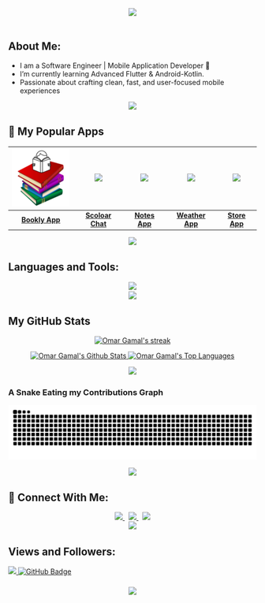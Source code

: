 <div align="center">
    <img src="https://readme-typing-svg.herokuapp.com/?font=Righteous&size=35&center=true&vCenter=true&width=500&height=70&duration=4000&lines=Hi+There+👋;+I'm+Omar+Gamal+❤️;" />
</div>

<br>

## About Me:

-  I am a Software Engineer | Mobile Application Developer 📱  
-  I’m currently learning Advanced Flutter & Android-Kotlin.  
-  Passionate about crafting clean, fast, and user-focused mobile experiences  

<div align="center">
    <img src="https://user-images.githubusercontent.com/73097560/115834477-dbab4500-a447-11eb-908a-139a6edaec5c.gif" />
</div>

## 📱 My Popular Apps

| <a href="https://github.com/OmarGamalDev/bookly_app"><img src="https://github.com/OmarGamalDev/bookly_app/blob/main/assets/images/bookly_logo_transparent.png?raw=true" width="120"/></a> | <a href="https://github.com/OmarGamalDev/Scoloar-Chat"><img src="https://github.com/OmarGamalDev/Scoloar-Chat/blob/main/assets/images/chat_logo_transparent.png?raw=true" width="120"/></a> | <a href="https://github.com/OmarGamalDev/notes-app"><img src="https://github.com/OmarGamalDev/notes-app/blob/main/assets/images/notes_logo_transparent.png?raw=true" width="120"/></a> | <a href="https://github.com/OmarGamalDev/weather"><img src="https://github.com/OmarGamalDev/weather/blob/main/assets/images/weather_logo_transparent.png?raw=true" width="120"/></a> | <a href="https://github.com/OmarGamalDev/Store-App"><img src="https://github.com/OmarGamalDev/Store-App/blob/main/assets/images/store_logo_transparent.png?raw=true" width="120"/></a> |
| :-----------------------------------------------------: | :-----------------------------------------------------: | :-----------------------------------------------------: | :-----------------------------------------------------: | :-----------------------------------------------------: |
| **[Bookly App](https://github.com/OmarGamalDev/bookly_app)** | **[Scoloar Chat](https://github.com/OmarGamalDev/Scoloar-Chat)** | **[Notes App](https://github.com/OmarGamalDev/notes-app)** | **[Weather App](https://github.com/OmarGamalDev/weather)** | **[Store App](https://github.com/OmarGamalDev/Store-App)** |

<div align="center">
    <img src="https://user-images.githubusercontent.com/73097560/115834477-dbab4500-a447-11eb-908a-139a6edaec5c.gif" />
</div>

##  Languages and Tools:
<div align="center">
    <img src="https://skillicons.dev/icons?i=flutter,dart,kotlin,java,python,cs,firebase,sqlite,androidstudio,vscode,git,github,postman,figma,photoshop" />
</div>

<div align="center">
    <img src="https://user-images.githubusercontent.com/73097560/115834477-dbab4500-a447-11eb-908a-139a6edaec5c.gif" />
</div>

##  My GitHub Stats

<p align="center">
    <a href="https://github.com/OmarGamalDev/github-readme-streak-stats">
        <img title="🔥 Get streak stats for your profile" alt="Omar Gamal's streak" src="https://github-readme-streak-stats.herokuapp.com/?user=OmarGamalDev&theme=black-ice&hide_border=true&stroke=0000&background=060A0CD0"/>
    </a>
</p>

<p align="center">
  <a href="https://github.com/OmarGamalDev/github-readme-stats">
    <img alt="Omar Gamal's Github Stats" src="https://github-readme-stats.vercel.app/api?username=OmarGamalDev&show_icons=true&count_private=true&theme=react&hide_border=true&bg_color=0D1117" height="180"/>
  </a>
  <a href="https://github.com/OmarGamalDev/github-readme-stats">
    <img alt="Omar Gamal's Top Languages" src="https://github-readme-stats.vercel.app/api/top-langs/?username=OmarGamalDev&langs_count=8&count_private=true&layout=compact&theme=react&hide_border=true&bg_color=0D1117" height="180"/>
  </a>
</p>

<div align="center">
    <img src="https://user-images.githubusercontent.com/73097560/115834477-dbab4500-a447-11eb-908a-139a6edaec5c.gif" />
</div>

###  A Snake Eating my Contributions Graph

<p align="center">
	<picture>
		  <source media="(prefers-color-scheme: dark)" srcset="https://raw.githubusercontent.com/OmarGamalDev/OmarGamalDev/output/github-contribution-grid-snake-dark.svg">
		  <source media="(prefers-color-scheme: light)" srcset="https://raw.githubusercontent.com/OmarGamalDev/OmarGamalDev/output/github-contribution-grid-snake.svg">
		  <img alt="github contribution grid snake animation" src="https://raw.githubusercontent.com/OmarGamalDev/OmarGamalDev/output/github-contribution-grid-snake.svg">
	</picture>
</p>


<div align="center">
    <img src="https://user-images.githubusercontent.com/73097560/115834477-dbab4500-a447-11eb-908a-139a6edaec5c.gif" />
</div>

## 🤝 Connect With Me:

<div align="center">
  <a href="https://www.linkedin.com/in/omar-gammal/" target="_blank">
      <img src="https://img.shields.io/badge/LinkedIn-0077B5?style=for-the-badge&logo=linkedin&logoColor=white" />
  </a>&nbsp;
  <a href="mailto:omarthefirst6206@gmail.com">
      <img src="https://img.shields.io/badge/Gmail-333333?style=for-the-badge&logo=gmail&logoColor=red" />
  </a>&nbsp;
  <a href="https://wa.me/201557906709?text=Hi%20Omar!%20I%20came%20from%20your%20GitHub%20profile" target="_blank">
      <img src="https://img.shields.io/badge/WhatsApp-25D366?style=for-the-badge&logo=whatsapp&logoColor=white" />
  </a>
</div>



<div align="center">
    <img src="https://user-images.githubusercontent.com/73097560/115834477-dbab4500-a447-11eb-908a-139a6edaec5c.gif" />
</div>

##  Views and Followers:

<a href="https://github.com/OmarGamalDev/github-profile-views-counter">
    <img src="https://komarev.com/ghpvc/?username=OmarGamalDev">
</a>
<a href="https://github.com/OmarGamalDev?tab=followers">
    <img src="https://img.shields.io/github/followers/OmarGamalDev?label=Followers&style=social" alt="GitHub Badge">
</a>

<h3 align="center">
    <img src="https://readme-typing-svg.herokuapp.com/?font=Righteous&size=25&center=true&vCenter=true&width=500&height=70&duration=4000&lines=Thanks+for+visiting!+❤️;+Let's+connect+and+build+something+amazing!">
</h3>
